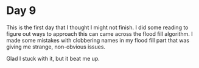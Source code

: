 # Day 9
This is the first day that I thought I might not finish. I did some reading to figure out ways to approach this can came across the flood fill algorithm. I made some mistakes with clobbering names in my flood fill part that was giving me strange, non-obvious issues.

Glad I stuck with it, but it beat me up.